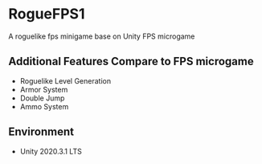 # RogueFPS1
A roguelike fps minigame base on Unity FPS microgame

## Additional Features Compare to FPS microgame
- Roguelike Level Generation
- Armor System
- Double Jump
- Ammo System

## Environment
- Unity 2020.3.1 LTS
